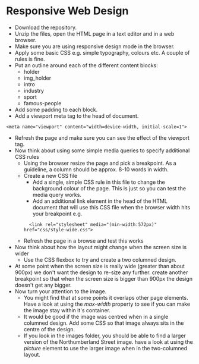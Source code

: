 # Responsive Web Design

* Download the repository.
* Unzip the files, open the HTML page in a text editor and in a web browser.
* Make sure you are using responsive design mode in the browser.
* Apply some basic CSS e.g. simple typography, colours etc. A couple of rules is fine.
* Put an outline around each of the different content blocks:
    * holder
    * img_holder
    * intro
    * industry
    * sport
    * famous-people
* Add some padding to each block.
* Add a viewport meta tag to the head of document.
```
<meta name="viewport" content="width=device-width, initial-scale=1">
```
* Refresh the page and make sure you can see the effect of the viewport tag.
* Now think about using some simple media queries to specify additional CSS rules
  * Using the browser resize the page and pick a breakpoint. As a guideline, a column should be approx. 8-10 words in width.
  * Create a new CSS file
    * Add a single, simple CSS rule in this file to change the background colour of the page. This is just so you can test the media query works.
    * Add an additional link element in the head of the HTML document that will use this CSS file when the browser width hits your breakpoint e.g.
    ```
      <link rel="stylesheet" media="(min-width:572px)" href="css/style-wide.css">
    ```
  * Refresh the page in a browse and test this works
* Now think about how the layout might change when the screen size is wider
  * Use the CSS flexbox to try and create a two columned design.
* At some point when the screen size is really wide (greater than about 900px) we don't want the design to re-size any further. create another breakpoint so that when the screen size is bigger than 900px the design doesn't get any bigger.
* Now turn your attention to the image.
  * You might find that at some points it overlaps other page elements. Have a look at using the *max-width* property to see if you can make the image stay within it's container.
  * It would be good if the image was centred when in a single columned design. Add some CSS so that image always sits in the centre of the design.
  * If you look in the images folder, you should be able to find a larger version of the Northumberland Street image. have a look at using the *picture* element to use the larger image when in the two-columned layout.
